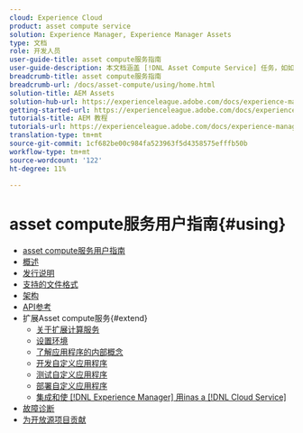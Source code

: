 ```yaml
---
cloud: Experience Cloud
product: asset compute service
solution: Experience Manager, Experience Manager Assets
type: 文档
role: 开发人员
user-guide-title: asset compute服务指南
user-guide-description: 本文档涵盖 [!DNL Asset Compute Service] 任务，如如何开发、管理、部署自定义代码以及排除自定义代码故障。
breadcrumb-title: asset compute服务指南
breadcrumb-url: /docs/asset-compute/using/home.html
solution-title: AEM Assets
solution-hub-url: https://experienceleague.adobe.com/docs/experience-manager-cloud-service/assets/home.html
getting-started-url: https://experienceleague.adobe.com/docs/experience-manager-cloud-service/assets/asset-microservices-overview.html
tutorials-title: AEM 教程
tutorials-url: https://experienceleague.adobe.com/docs/experience-manager-learn/assets/overview.html
translation-type: tm+mt
source-git-commit: 1cf682be00c984fa523963f5d4358575efffb50b
workflow-type: tm+mt
source-wordcount: '122'
ht-degree: 11%

---
```



# asset compute服务用户指南{#using}

+ [asset compute服务用户指南](home.md)
+ [概述](introduction.md)
+ [发行说明](release-notes.md)
+ [支持的文件格式](https://experienceleague.adobe.com/docs/experience-manager-cloud-service/assets/file-format-support.html)
+ [架构](architecture.md)
+ [API参考](api.md)
+ 扩展Asset compute服务{#extend}
   + [关于扩展计算服务](understand-extensibility.md)
   + [设置环境](setup-environment.md)
   + [了解应用程序的内部概念](custom-application-internals.md)
   + [开发自定义应用程序](develop-custom-application.md)
   + [测试自定义应用程序](test-custom-application.md)
   + [部署自定义应用程序](deploy-custom-application.md)
   + [集成和使 [!DNL Experience Manager] 用inas a [!DNL Cloud Service]](https://experienceleague.adobe.com/docs/experience-manager-cloud-service/assets/asset-microservices-overview.html)
+ [故障诊断](troubleshooting.md)
+ [为开放源项目贡献](contribute-to-compute-service.md)
